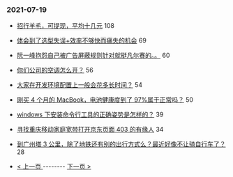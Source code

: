 ### 2021-07-19 
- [招行羊毛，可提现，平均十几元](https://www.v2ex.com/t/790417) 108
- [体会到了选型失误+效率不够快而痛失的机会](https://www.v2ex.com/t/790304) 69
- [阮一峰抱怨自己被广告屏蔽规则针对就挺凡尔赛的。。](https://www.v2ex.com/t/790313) 60
- [你们公司的空调怎么开？](https://www.v2ex.com/t/790284) 56
- [大家在开发环境配置上一般会花多长时间？](https://www.v2ex.com/t/790257) 54
- [刚买 4 个月的 MacBook，电池健康度到了 97%属于正常吗？](https://www.v2ex.com/t/790264) 50
- [windows 下安装命令行工具的正确姿势是怎样的？](https://www.v2ex.com/t/790320) 39
- [寻找重庆移动家庭宽带打开京东页面 403 的有缘人](https://www.v2ex.com/t/790297) 34
- [到广州塔 3 公里，除了地铁还有别的出行方式么？最近好像不让骑自行车了？](https://www.v2ex.com/t/790295) 28 

- [ < 上一页 ](https://github.com/able8/v2ex-hot-record/blob/master/2021-07-18.md) -------- [ 下一页 > ](https://github.com/able8/v2ex-hot-record/blob/master/2021-07-20.md)
